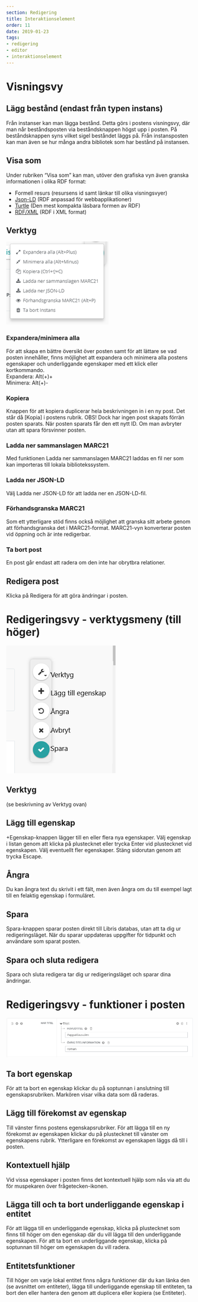 ```yaml
---
section: Redigering
title: Interaktionselement
order: 11
date: 2019-01-23
tags:
- redigering
- editor
- interaktionselement
---
```


# Visningsvy

## Lägg bestånd (endast från typen instans)
Från instanser kan man lägga bestånd. Detta görs i postens visningsvy, där man når beståndsposten via beståndsknappen högst upp i posten. På beståndsknappen syns vilket sigel beståndet läggs på. Från instansposten kan man även se hur många andra bibliotek som har bestånd på instansen.


## Visa som
Under rubriken “Visa som” kan man, utöver den grafiska vyn även granska informationen i olika RDF format:
  * Formell resurs (resursens id samt länkar till olika visningsvyer)  
  * [Json-LD](https://www.w3.org/TR/json-ld/) (RDF anpassad för webbapplikationer) 
  * [Turtle](https://www.w3.org/TR/turtle/) (Den mest kompakta läsbara formen av RDF)
  * [RDF/XML](https://www.w3.org/TR/rdf-syntax-grammar/) (RDF i XML format)



## Verktyg

![Verktygsalternativ](verktygsalternativ.png)  

### Expandera/minimera alla
För att skapa en bättre översikt över posten samt för att lättare se vad posten innehåller, finns möjlighet att expandera och minimera alla postens egenskaper och underliggande egenskaper med ett klick eller kortkommando.  
Expandera: Alt(+)+  
Minimera: Alt(+)-

### Kopiera
Knappen för att kopiera duplicerar hela beskrivningen in i en ny post. Det står då [Kopia] i postens rubrik. 
OBS! Dock har ingen post skapats förrän posten sparats. När posten sparats får den ett nytt ID. Om man avbryter utan att spara försvinner posten.

### Ladda ner sammanslagen MARC21
Med funktionen Ladda ner sammanslagen MARC21 laddas en fil ner som kan importeras till lokala bibliotekssystem. 

### Ladda ner JSON-LD
Välj Ladda ner JSON-LD för att ladda ner en JSON-LD-fil.  

### Förhandsgranska MARC21
Som ett ytterligare stöd finns också möjlighet att granska sitt arbete genom att förhandsgranska det i MARC21-format. MARC21-vyn konverterar posten vid öppning och är inte redigerbar.

### Ta bort post 
En post går endast att radera om den inte har obrytbra relationer.

## Redigera post
Klicka på Redigera för att göra ändringar i posten. 



# Redigeringsvy - verktygsmeny (till höger)

![Redigering](redigering2.png)  

## Verktyg
(se beskrivning av Verktyg ovan)

## Lägg till egenskap
+Egenskap-knappen lägger till en eller flera nya egenskaper. Välj egenskap i listan genom att klicka på plustecknet eller trycka Enter vid plustecknet vid egenskapen. Välj eventuellt fler egenskaper. Stäng sidorutan genom att trycka Escape.  

## Ångra
Du kan ångra text du skrivit i ett fält, men även ångra om du till exempel lagt till en felaktig egenskap i formuläret.

## Spara
Spara-knappen sparar posten direkt till Libris databas, utan att ta dig ur redigeringsläget. När du sparar uppdateras uppgifter för tidpunkt och användare som sparat posten.

## Spara och sluta redigera
Spara och sluta redigera tar dig ur redigeringsläget och sparar dina ändringar. 

# Redigeringsvy - funktioner i posten

![Redigeringsfunktioner](redigeringsfunktioner.png)  

## Ta bort egenskap
För att ta bort en egenskap klickar du på soptunnan i anslutning till egenskapsrubriken. Markören visar vilka data som då raderas.   

## Lägg till förekomst av egenskap
Till vänster finns postens egenskapsrubriker. För att lägga till en ny förekomst av egenskapen klickar du på plustecknet till vänster om egenskapens rubrik. Ytterligare en förekomst av egenskapen läggs då till i posten.  

## Kontextuell hjälp
Vid vissa egenskaper i posten finns det kontextuell hjälp som nås via att du för muspekaren över frågetecken-ikonen.

## Lägga till och ta bort underliggande egenskap i entitet
För att lägga till en underliggande egenskap, klicka på plustecknet som finns till höger om den egenskap där du vill lägga till den underliggande egenskapen. För att ta bort en underliggande egenskap, klicka på soptunnan till höger om egenskapen du vill radera. 

## Entitetsfunktioner
Till höger om varje lokal entitet finns några funktioner där du kan länka den (se avsnittet om entiteter), lägga till underliggande egenskap till entiteten, ta bort den eller hantera den genom att duplicera eller kopiera (se Entiteter).  
